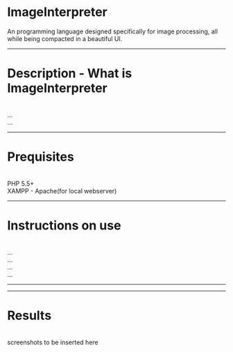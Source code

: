 # ImageInterpreter
An programming language designed specifically for image processing, all while being compacted in a beautiful UI.

--------------------------------------------------------------------------

# Description - What is ImageInterpreter
<br>...
<br>...

--------------------------------------------------------------------------

# Prequisites
<br>PHP 5.5+
<br>XAMPP - Apache(for local webserver)

--------------------------------------------------------------------------

# Instructions on use 
<br>...
<br>...
<br>...
<br>...


--------------------------------------------------------------------------
--------------------------------------------------------------------------

# Results 
<br>screenshots to be inserted here

